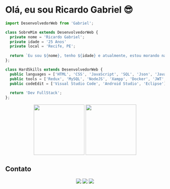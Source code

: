 # Olá, eu sou Ricardo Gabriel 😎

```js
import DesenvolvedorWeb from 'Gabriel';

class SobreMim extends DesenvolvedorWeb {
  private nome = 'Ricardo Gabriel';
  private idade = '25 Anos'
  private local = 'Recife, PE';
  
  return `Eu sou ${nome}, tenho ${idade} e atualmente, estou morando na cidade de ${local}.`;
};

class HardSkills extends DesenvolvedorWeb {
  public languages = ['HTML', 'CSS', 'JavaScript', 'SQL', 'Json', 'Java', 'PHP', 'Dart', 'TypeScript', 'NoSQL' ];
  public tools = ['Redux', 'MySQL', 'NodeJS', 'Xampp', 'Docker', 'JWT', 'Jest', 'RTL', 'MongoDB', 'Express', 'Laravel', 'Flutter', 'React'];
  public codeEdit = ['Visual Studio Code', 'Android Studio', 'Eclipse'];
  
  return 'Dev FullStack';
};
```

<div align="center">
 <img height="160em" src="https://github-readme-stats.vercel.app/api?username=RiicardoGabriel&show_icons=true&theme=dracula&include_all_commits=true&count_private=true"/>
 <img height="160em" src="https://github-readme-stats.vercel.app/api/top-langs/?username=RiicardoGabriel&layout=compact&langs_count=7&theme=dracula"/>
</div>

  ## Contato
  
  <div> 
   
  <p align="center">
  <a href="mailto:riicardogabriel12@gmail.com" alt="Gmail" >
  <img src="https://img.shields.io/badge/-Gmail-FF0000?style=flat-square&labelColor=FF0000&logo=gmail&logoColor=white&link=LINK-DO-SEU-EMAIL" /></a>
 
  <a href="https://www.linkedin.com/in/riicardogabriel/" alt="Linkedin" >
  <img src="https://img.shields.io/badge/-Linkedin-0e76a8?style=flat-square&logo=Linkedin&logoColor=white&link=LINK-DO-SEU-LINKEDIN" /></a>

  <a href="https://www.instagram.com/riicardogabriel/" alt="Instagram" >
  <img src="https://img.shields.io/badge/-Instagram-DF0174?style=flat-square&labelColor=DF0174&logo=instagram&logoColor=white&link=LINK-DO-SEU-INSTAGRAM"/></a>
</p>
 </div>
